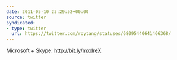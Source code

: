 ```yaml
---
date: 2011-05-10 23:29:52+00:00
source: twitter
syndicated:
- type: twitter
  url: https://twitter.com/roytang/statuses/68095440641466368/
---
```


Microsoft + Skype: http://bit.ly/mxdreX